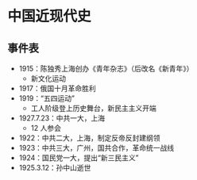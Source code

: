 # 中国近现代史

## 事件表

- 1915：陈独秀上海创办《青年杂志》（后改名《新青年》）
  - 新文化运动
- 1917：俄国十月革命胜利
- 1919：“五四运动”
  - 工人阶级登上历史舞台，新民主主义开端
- 1927.7.23：中共一大，上海
  - 12 人参会
- 1922：中共二大，上海，制定反帝反封建纲领
- 1923：中共三大，广州，国共合作，革命统一战线
- 1924：国民党一大，提出“新三民主义”
- 1925.3.12：孙中山逝世